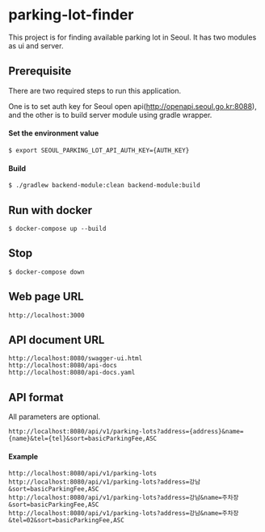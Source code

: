 # parking-lot-finder
This project is for finding available parking lot in Seoul.
It has two modules as ui and server.

## Prerequisite
There are two required steps to run this application. 

One is to set auth key for Seoul open api(http://openapi.seoul.go.kr:8088), and the other is to build server module using gradle wrapper.

#### Set the environment value 
```   
$ export SEOUL_PARKING_LOT_API_AUTH_KEY={AUTH_KEY}
```  

#### Build 
```  
$ ./gradlew backend-module:clean backend-module:build
```  

## Run with docker 
```  
$ docker-compose up --build
```  

## Stop
```
$ docker-compose down
```

## Web page URL
```
http://localhost:3000
```

## API document URL 
``` 
http://localhost:8080/swagger-ui.html  
http://localhost:8080/api-docs  
http://localhost:8080/api-docs.yaml
```

## API format
All parameters are optional.
```
http://localhost:8080/api/v1/parking-lots?address={address}&name={name}&tel={tel}&sort=basicParkingFee,ASC
```

#### Example
```
http://localhost:8080/api/v1/parking-lots
http://localhost:8080/api/v1/parking-lots?address=강남&sort=basicParkingFee,ASC
http://localhost:8080/api/v1/parking-lots?address=강남&name=주차장&sort=basicParkingFee,ASC
http://localhost:8080/api/v1/parking-lots?address=강남&name=주차장&tel=02&sort=basicParkingFee,ASC
```
